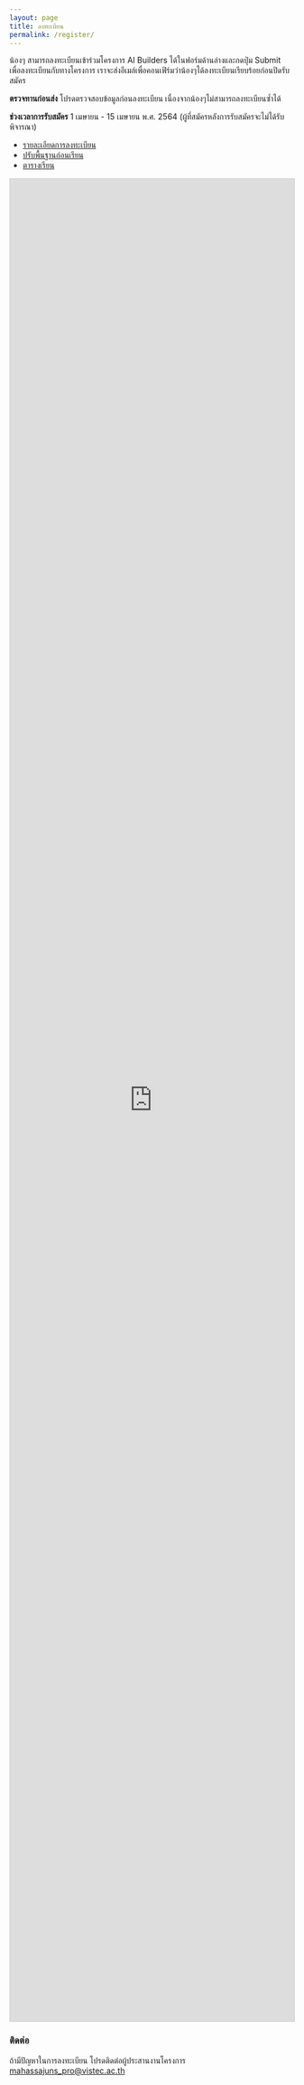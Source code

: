 ```yaml
---
layout: page
title: ลงทะเบียน
permalink: /register/
---
```


น้องๆ สามารถลงทะเบียนเข้าร่วมโครงการ AI Builders ได้ในฟอร์มด้านล่างและกดปุ่ม Submit เพื่อลงทะเบียนกับทางโครงการ
เราจะส่งอีเมล์เพื่อคอนเฟิร์มว่าน้องๆได้ลงทะเบียนเรียบร้อยก่อนปิดรับสมัคร

**ตรวจทานก่อนส่ง** โปรดตรวจสอบข้อมูลก่อนลงทะเบียน เนื่องจากน้องๆไม่สามารถลงทะเบียนซ้ำได้

**ช่วงเวลาการรับสมัคร** 1 เมษายน - 15 เมษายน พ.ศ. 2564 (ผู้ที่สมัครหลังการรับสมัครจะไม่ได้รับพิจารณา)

- [รายละเอียดการลงทะเบียน](../registration-info/)
- [ปรับพื้นฐานก่อนเรียน](../before-class/)
- [ตารางเรียน](../syllabus/)

<script src="https://static.airtable.com/js/embed/embed_snippet_v1.js"></script>
<iframe
  class="airtable-embed airtable-dynamic-height"
  src="https://airtable.com/embed/shrUHambTkOgliPHz?backgroundColor=purple"
  frameborder="0" onmousewheel="" width="100%" height="3260" style="background: transparent; border: 1px solid #ccc;">
</iframe>

### ติดต่อ

ถ้ามีปัญหาในการลงทะเบียน โปรดติดต่อผู้ประสานงานโครงการ [mahassajuns_pro@vistec.ac.th](mailto:mahassajuns_pro@vistec.ac.th)